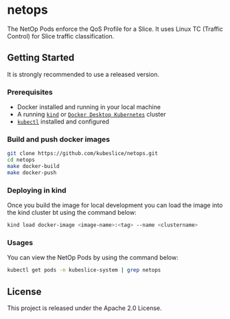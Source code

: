 # netops

The NetOp Pods enforce the QoS Profile for a Slice. It uses Linux TC (Traffic Control) for Slice traffic classification.

## Getting Started

It is strongly recommended to use a released version.

### Prerequisites

* Docker installed and running in your local machine
* A running [`kind`](https://kind.sigs.k8s.io/) or [`Docker Desktop Kubernetes`](https://docs.docker.com/desktop/kubernetes/)
  cluster 
* [`kubectl`](https://kubernetes.io/docs/tasks/tools/) installed and configured

### Build and push docker images

```bash
git clone https://github.com/kubeslice/netops.git
cd netops
make docker-build
make docker-push
```

### Deploying in kind
Once you build the image for local development you can load the image into the kind cluster bt using the command below:

```bash
kind load docker-image <image-name>:<tag> --name <clustername>
```

### Usages
You can view the NetOp Pods by using the command below:

```bash
kubectl get pods -n kubeslice-system | grep netops
```

## License
This project is released under the Apache 2.0 License.
